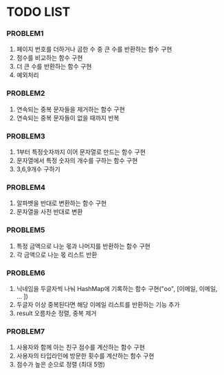 # TODO LIST

### PROBLEM1
1. 페이지 번호를 더하거나 곱한 수 중 큰 수를 반환하는 함수 구현
2. 점수를 비교하는 함수 구현
3. 더 큰 수를 반환하는 함수 구현
4. 예외처리

### PROBLEM2
1. 연속되는 중복 문자들을 제거하는 함수 구현
2. 연속되는 중복 문자들이 없을 때까지 반복

### PROBLEM3
1. 1부터 특정숫자까지 이어 문자열로 만드는 함수 구현
2. 문자열에서 특정 숫자의 개수를 구하는 함수 구현
3. 3,6,9개수 구하기

### PROBLEM4
1. 알파벳을 반대로 변환하는 함수 구현
2. 문자열을 사전 반대로 변환

### PROBLEM5
1. 특정 금액으로 나눈 몫과 나머지를 반환하는 함수 구현
2. 각 금액으로 나눈 몫 리스트 반환

### PROBLEM6
1. 닉네임을 두글자씩 나눠 HashMap에 기록하는 함수 구현("oo", [이메일, 이메일, ... ])
2. 두글자 이상 중복된다면 해당 이메일 리스트를 반환하는 기능 추가
3. result 오름차순 정렬, 중복 제거

### PROBLEM7
1. 사용자와 함께 아는 친구 점수를 계산하는 함수 구현
2. 사용자의 타입라인에 방문한 횟수를 계산하는 함수 구현
3. 점수가 높은 순으로 정렬 (최대 5명)